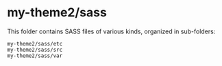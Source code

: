 # my-theme2/sass

This folder contains SASS files of various kinds, organized in sub-folders:

    my-theme2/sass/etc
    my-theme2/sass/src
    my-theme2/sass/var
